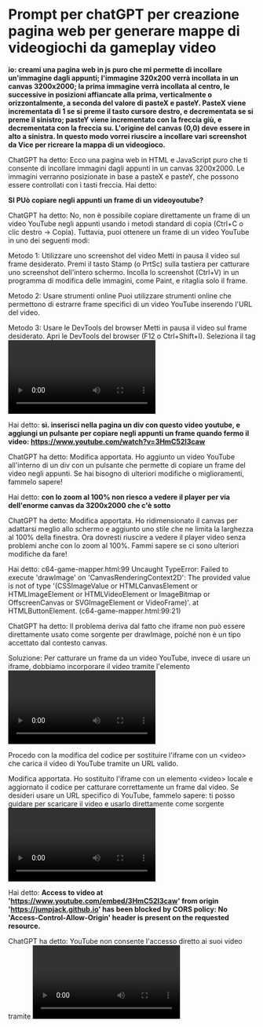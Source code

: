 # Prompt per chatGPT per creazione pagina web per generare mappe di videogiochi da gameplay video

**io: creami una pagina web in js puro che mi permette di incollare un'immagine dagli appunti; l'immagine 320x200 verrà incollata in un canvas 3200x2000; la prima immagine verrà incollata al centro, le successive in posizioni affiancate alla prima, verticalmente o orizzontalmente, a seconda del valore di pasteX e pasteY. PasteX viene incrementata di 1 se si preme il tasto cursore destro, e decrementata se si preme il sinistro; pasteY viene incrementato con la freccia giù, e decrementata con la freccia su. L'origine del canvas (0,0) deve essere in alto  a sinistra. In questo modo vorrei riuscire a incollare vari screenshot da Vice per ricreare la mappa di un videogioco.**

ChatGPT ha detto:
 Ecco una pagina web in HTML e JavaScript puro che ti consente di incollare immagini dagli appunti in un canvas 3200x2000. Le immagini verranno posizionate in base a pasteX e pasteY, che possono essere controllati con i tasti freccia.
Hai detto:

**SI PUò copiare negli appunti un frame di un videoyoutube?**

ChatGPT ha detto:
  No, non è possibile copiare direttamente un frame di un video YouTube negli appunti usando i metodi standard di copia (Ctrl+C o clic destro → Copia). Tuttavia, puoi ottenere un frame di un video YouTube in uno dei seguenti modi:

  Metodo 1: Utilizzare uno screenshot del video
  Metti in pausa il video sul frame desiderato.
  Premi il tasto Stamp (o PrtSc) sulla tastiera per catturare uno screenshot dell'intero schermo.
  Incolla lo screenshot (Ctrl+V) in un programma di modifica delle immagini, come Paint, e ritaglia solo il frame.
  
  Metodo 2: Usare strumenti online
  Puoi utilizzare strumenti online che permettono di estrarre frame specifici di un video YouTube inserendo l'URL del video.
  
  Metodo 3: Usare le DevTools del browser
  Metti in pausa il video sul frame desiderato.
  Apri le DevTools del browser (F12 o Ctrl+Shift+I).
  Seleziona il tag <video> nella scheda "Elementi" e usa il comando copy nella console per copiare il frame come immagine canvas.
  Se vuoi posso scriverti un semplice script per catturare e copiare negli appunti un frame da un video YouTube tramite canvas!

Hai detto:
  **sì. inserisci nella pagina un div con questo video youtube,  e aggiungi un pulsante per copiare negli appunti un frame quando fermo il video: https://www.youtube.com/watch?v=3HmC52I3caw**

ChatGPT ha detto:
  Modifica apportata. 
  Ho aggiunto un video YouTube all'interno di un div con un pulsante che permette di copiare un frame del video negli appunti. Se hai bisogno di ulteriori modifiche o miglioramenti, fammelo sapere!

Hai detto:
  **con lo zoom al 100% non riesco a vedere il player per via dell'enorme canvas da 3200x2000 che c'è sotto**
  
ChatGPT ha detto:
  Modifica apportata. 
  Ho ridimensionato il canvas per adattarsi meglio allo schermo e aggiunto uno stile che ne limita la larghezza al 100% della finestra. Ora dovresti riuscire a vedere il player video senza problemi anche con lo zoom al 100%. Fammi sapere se ci sono ulteriori modifiche da fare!

Hai detto:
  c64-game-mapper.html:99 Uncaught TypeError: Failed to execute 'drawImage' on 'CanvasRenderingContext2D': The provided value is not of type '(CSSImageValue or HTMLCanvasElement or HTMLImageElement or HTMLVideoElement or ImageBitmap or OffscreenCanvas or SVGImageElement or VideoFrame)'. at HTMLButtonElement.<anonymous> (c64-game-mapper.html:99:21)﻿
    
ChatGPT ha detto:
  Il problema deriva dal fatto che iframe non può essere direttamente usato come sorgente per drawImage, poiché non è un tipo accettato dal contesto canvas.

  Soluzione:
  Per catturare un frame da un video YouTube, invece di usare un iframe, dobbiamo incorporare il video tramite l'elemento <video> e gestirlo con JavaScript.
  
  Procedo con la modifica del codice per sostituire l'iframe con un \<video\> che carica il video di YouTube tramite un URL valido.
  
  Modifica apportata. 
  Ho sostituito l'iframe con un elemento \<video\> locale e aggiornato il codice per catturare correttamente un frame dal video. Se desideri usare un URL specifico di YouTube, fammelo sapere: ti posso guidare per scaricare il video e usarlo direttamente come sorgente <video>.

Hai detto:
**Access to video at 'https://www.youtube.com/embed/3HmC52I3caw' from origin 'https://jumpjack.github.io' has been blocked by CORS policy: No 'Access-Control-Allow-Origin' header is present on the requested resource.**

ChatGPT ha detto:
  YouTube non consente l'accesso diretto ai suoi video tramite <video> o <iframe> a causa delle restrizioni CORS. Questo significa che non possiamo catturare direttamente un frame da un video YouTube integrato.
  
  Soluzioni alternative:
  
  Scaricare il video manualmente e usarlo come sorgente locale.
  Puoi scaricare il video di YouTube usando un servizio esterno e inserirlo come sorgente nel tag <video>.
  
  Usare uno strumento di terze parti.
  Esistono servizi che offrono API per ottenere frame dai video di YouTube. Tuttavia, richiedono configurazione e non sempre funzionano in tempo reale.
  Vuoi che modifichi il codice per accettare un video caricato manualmente? Potrei aggiungere un'area per il caricamento di file video locali.

**Hai detto: procedi**

ChatGPT ha detto:
  Modifica apportata. 
  Ho modificato la pagina per consentire il caricamento di file video locali tramite un input file. Una volta selezionato un video, sarà possibile visualizzarlo e copiare frame specifici negli appunti utilizzando il pulsante dedicato. Fammi sapere se hai bisogno di ulteriori modifiche!

Hai detto:
**aggiungi delle caselle di testo in cui inserire le coordinate di cropping del frame, e poi adatta il codice in modo che pasteX e pasteY siano correttamente incrementati/decrementati in base alla larghezza/altezza dell'immagine risultante dal cropping**

ChatGPT ha detto:
  Modifica apportata.
  Ho aggiunto le caselle di testo per inserire le coordinate di cropping e ho adattato il codice per incrementare/decrementare correttamente pasteX e pasteY in base alle dimensioni risultanti dal cropping. Se hai altre modifiche da fare, fammelo sapere!

Hai detto:
**Come funziona questa? tempCtx.drawImage(localVideo, cropX, cropY, cropWidth, cropHeight, 0, 0, cropWidth, cropHeight);**

ChatGPT ha detto:
  La funzione tempCtx.drawImage(localVideo, cropX, cropY, cropWidth, cropHeight, 0, 0, cropWidth, cropHeight) esegue il ritaglio e il disegno del frame del video nel contesto del canvas temporaneo.
-  Parametri utilizzati:  
-  localVideo: l'elemento video da cui prelevare il frame.  
-  cropX e cropY: le coordinate di partenza per il ritaglio del frame nel video.
-  cropWidth e cropHeight: la larghezza e altezza del ritaglio.
-  0, 0: le coordinate di destinazione nel canvas temporaneo (il disegno inizia dall'angolo in alto a sinistra del canvas).
-  cropWidth e cropHeight (finali): le dimensioni con cui disegnare il frame ritagliato nel canvas.

  Risultato:
  
  Questa funzione copia un'area specifica del video (definita dalle coordinate e dimensioni di cropping) e la disegna nell'area del canvas temporaneo, che ha esattamente le stesse dimensioni dell'area ritagliata. Questo frame ritagliato viene poi trasformato in un'immagine blob e copiato negli appunti.

Hai detto:
  **Non capisco, l'area che viene ritagliata non corrisponde a quella che vedo io incollando l'intero frame in paint.** 

ChatGPT ha detto:

  Perché l'area ritagliata non corrisponde a quella che vedi incollando l'intero frame in Paint?
  La differenza può dipendere da uno dei seguenti fattori:
  
-  Coordinate di cropping errate: Le coordinate cropX, cropY, cropWidth e cropHeight specificate potrebbero non riflettere correttamente l'area visibile del frame che intendi ritagliare. Può essere necessario un aggiustamento manuale delle coordinate per allinearsi all'effettiva posizione e dimensione del contenuto del video.
-  Incongruenza nel rapporto di aspetto: Se il video originale ha un rapporto di aspetto diverso rispetto al canvas su cui stai incollando, il contenuto visualizzato potrebbe essere leggermente distorto o ridimensionato. Inoltre, le coordinate potrebbero riferirsi al frame completo, compresi eventuali bordi neri o aree inutilizzate.
  
  Soluzione:
  
  Per risolvere il problema, puoi fare così:
  
  Modifica le caselle di input per regolare manualmente le coordinate e verificare visivamente il risultato fino a ottenere il ritaglio desiderato.
  
  Aggiungi una guida visiva che mostri in tempo reale il ritaglio sul video stesso, così puoi vedere subito se le coordinate inserite corrispondono all'area di interesse. Vuoi che implementi questa modifica?
  
  Se desideri, posso aggiungere un bordo temporaneo sul video che mostri esattamente quale area verrà ritagliata usando le coordinate inserite.

  --------

A questo punto mi sono reso conto che c'era un errore nel codice: il frame veniva ritagliato due volte, una prima volta 
quando premevo il tasto copia, una seconda volta quando l'immagine già ritagliata veniva passata alla funzione di incollaggio.

In pratica questa istruzione:

ctx.drawImage(img, **cropX, cropY**, cropWidth, cropHeight, x, y, cropWidth, cropHeight);


doveva in realtà essere così:

ctx.drawImage(img, **0,0,** cropWidth, cropHeight, x,y, cropWidth, cropHeight);

Risolto questo, il codice ha funzionato.

Resta il problema marginale del riquadro che mostra dove verrà incollata l'immagine non è gestito correttamente, bisogna per ora affidarsi alla console per capire dove verrà incollata l'immagine.

